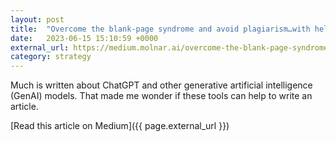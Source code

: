 ```yaml
---
layout: post
title:  "Overcome the blank-page syndrome and avoid plagiarism…with help of ChatGPT"
date:   2023-06-15 15:10:59 +0000
external_url: https://medium.molnar.ai/overcome-the-blank-page-syndrome-and-avoid-plagiarism-with-help-of-chatgpt-7a18f4e78e2f
category: strategy
---
```


Much is written about ChatGPT and other generative artificial intelligence (GenAI) models. That made me wonder if these tools can help to write an article.
<!--more-->

[Read this article on Medium]({{ page.external_url }})
